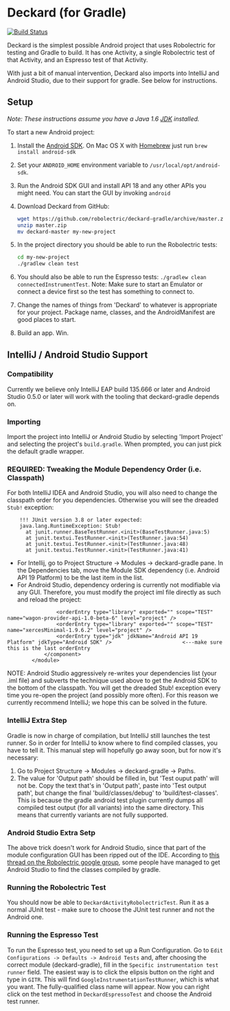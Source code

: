 # Deckard (for Gradle)
[![Build Status](https://secure.travis-ci.org/robolectric/deckard-gradle.png?branch=master)](http://travis-ci.org/robolectric/deckard-gradle)

Deckard is the simplest possible Android project that uses Robolectric for testing and Gradle to build. It has one Activity, a single Robolectric test of that Activity, and an Espresso test of that Activity.

With just a bit of manual intervention, Deckard also imports into IntelliJ and Android Studio, due to their support for gradle. See below for instructions.

## Setup

*Note: These instructions assume you have a Java 1.6 [JDK](http://www.oracle.com/technetwork/java/javase/downloads/index.html) installed.*

To start a new Android project:

1. Install the [Android SDK](http://developer.android.com/sdk/index.html). On Mac OS X with [Homebrew](http://brew.sh/) just run `brew install android-sdk`

2. Set your `ANDROID_HOME` environment variable to `/usr/local/opt/android-sdk`.

3. Run the Android SDK GUI and install API 18 and any other APIs you might need. You can start the GUI by invoking `android`

4. Download Deckard from GitHub:
    ```bash
    wget https://github.com/robolectric/deckard-gradle/archive/master.zip
    unzip master.zip
    mv deckard-master my-new-project
    ```

5. In the project directory you should be able to run the Robolectric tests:
    ```bash
    cd my-new-project
    ./gradlew clean test
    ```
6. You should also be able to run the Espresso tests: `./gradlew clean connectedInstrumentTest`. Note: Make sure to start an Emulator or connect a device first so the test has something to connect to.
7. Change the names of things from 'Deckard' to whatever is appropriate for your project. Package name, classes, and the AndroidManifest are good places to start.

8. Build an app. Win.

## IntelliJ / Android Studio Support

### Compatibility
Currently we believe only IntelliJ EAP build 135.666 or later and Android Studio 0.5.0 or later will work with the tooling that deckard-gradle depends on.

### Importing
Import the project into IntelliJ or Android Studio by selecting 'Import Project' and selecting the project's `build.gradle`. When prompted, you can just pick the default gradle wrapper.

### REQUIRED: Tweaking the Module Dependency Order (i.e. Classpath)
For both IntelliJ IDEA and Android Studio, you will also need to change the classpath order for you dependencies. Otherwise you will see the dreaded `Stub!` exception:
```
    !!! JUnit version 3.8 or later expected:
    java.lang.RuntimeException: Stub!
      at junit.runner.BaseTestRunner.<init>(BaseTestRunner.java:5)
      at junit.textui.TestRunner.<init>(TestRunner.java:54)
      at junit.textui.TestRunner.<init>(TestRunner.java:48)
      at junit.textui.TestRunner.<init>(TestRunner.java:41)
```
* For Intellij, go to Project Structure -> Modules -> deckard-gradle pane. In the Dependencies tab, move the Module SDK dependency (i.e. Android API 19 Platform) to be the last item in the list.
* For Android Studio, dependency ordering is currently not modifiable via any GUI. Therefore, you must modify the project iml file directly as such and reload the project:
    
```
    	    	<orderEntry type="library" exported="" scope="TEST" name="wagon-provider-api-1.0-beta-6" level="project" />
    	    	<orderEntry type="library" exported="" scope="TEST" name="xercesMinimal-1.9.6.2" level="project" />
    	    	<orderEntry type="jdk" jdkName="Android API 19 Platform" jdkType="Android SDK" />			    		<---make sure this is the last orderEntry
    		</component>
    	</module>
```
    
NOTE: Android Studio aggressively re-writes your dependencies list (your .iml file) and subverts the technique used above to get the Android SDK to the bottom of the classpath. You will get the dreaded Stub! exception every time you re-open the project (and possibly more often).  For this reason we currently recommend IntelliJ; we hope this can be solved in the future.

### IntelliJ Extra Step
Gradle is now in charge of compilation, but IntelliJ still launches the test runner. So in order for IntelliJ to know where to find compiled classes, you have to tell it. This manual step will hopefully go away soon, but for now it's necessary:

1. Go to Project Structure -> Modules -> deckard-gradle -> Paths.
2. The value for 'Output path' should be filled in, but 'Test ouput path' will not be. Copy the text that's in 'Output path', paste into 'Test output path', but change the final 'build/classes/debug' to 'build/test-classes'. This is because the gradle android test plugin currently dumps all compiled test output (for all variants) into the same directory. This means that currently variants are not fully supported.

### Android Studio Extra Setp
The above trick doesn't work for Android Studio, since that part of the module configuration GUI has been ripped out of the IDE. According to [this thread on the Robolectric google group](https://groups.google.com/forum/#!topic/robolectric/xsOpEwtdTi4), some people have managed to get Android Studio to find the classes compiled by gradle.

### Running the Robolectric Test
You should now be able to `DeckardActivityRobolectricTest`. Run it as a normal JUnit test - make sure to choose the JUnit test runner and not the Android one.
 
### Running the Espresso Test
To run the Espresso test, you need to set up a Run Configuration. Go to `Edit Configurations -> Defaults -> Android Tests` and, after choosing  the correct module (deckard-gradle), fill in the `Specific instrumentation test runner` field. The easiest way is to click the elipsis button on the right and type in `GITR`. This will find `GoogleInstrumentationTestRunner`, which is what you want. The fully-qualified class name will appear. Now you can right click on the test method in `DeckardEspressoTest` and choose the Android test runner.
